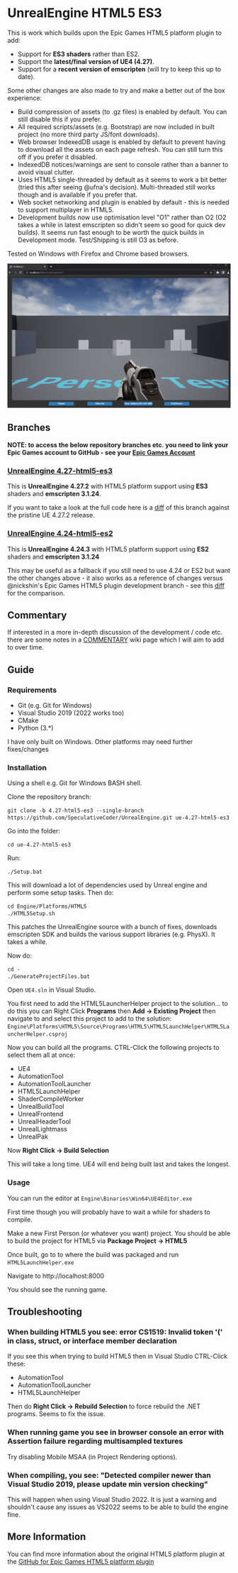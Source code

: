 # UnrealEngine HTML5 ES3

This is work which builds upon the Epic Games HTML5 platform plugin to add:
- Support for **ES3 shaders** rather than ES2.
- Support the **latest/final version of UE4 (4.27)**.
- Support for a **recent version of emscripten** (will try to keep this up to date).

Some other changes are also made to try and make a better out of the box experience:

- Build compression of assets (to .gz files) is enabled by default. You can still disable this if you prefer.
- All required scripts/assets (e.g. Bootstrap) are now included in built project (no more third party JS/font downloads).
- Web browser IndexedDB usage is enabled by default to prevent having to download all the assets on each page refresh. You can still turn this off if you prefer it disabled.
- IndexedDB notices/warnings are sent to console rather than a banner to avoid visual clutter.
- Uses HTML5 single-threaded by default as it seems to work a bit better (tried this after seeing @ufna's decision). Multi-threaded still works though and is available if you prefer that.
- Web socket networking and plugin is enabled by default - this is needed to support multiplayer in HTML5.
- Development builds now use optimisation level "O1" rather than O2 (O2 takes a while in latest emscripten so didn't seem so good for quick dev builds). It seems run fast enough to be worth the quick builds in Development mode. Test/Shipping is still O3 as before.

Tested on Windows with Firefox and Chrome based browsers.

<img src="Images/FirstPerson.PNG" style="width:600px"/>

## Branches

**NOTE: to access the below repository branches etc. you need to link your Epic Games account to GitHub - see your [Epic Games Account](https://www.epicgames.com/account/connected)**

### [UnrealEngine 4.27-html5-es3](https://github.com/SpeculativeCoder/UnrealEngine/tree/4.27-html5-es3)

This is **UnrealEngine 4.27.2** with HTML5 platform support using **ES3** shaders and **emscripten 3.1.24**.

If you want to take a look at the full code here is a [diff](https://github.com/EpicGames/UnrealEngine/compare/4.27.2-release...SpeculativeCoder:4.27-html5-es3) of this branch against the pristine UE 4.27.2 release.

### [UnrealEngine 4.24-html5-es2](https://github.com/SpeculativeCoder/UnrealEngine/tree/4.24-html5-es2)

This is **UnrealEngine 4.24.3** with HTML5 platform support using **ES2** shaders and **emscripten 3.1.24** 

This may be useful as a fallback if you still need to use 4.24 or ES2 but want the other changes above - it also works as a reference of changes versus @nickshin's Epic Games HTML5 plugin development branch - see this [diff](https://github.com/UnrealEngineHTML5/UnrealEngine/compare/4.24.3-html5-1.39.18...SpeculativeCoder:4.24-html5-es2) for the comparison.

## Commentary

If interested in a more in-depth discussion of the development / code etc. there are some notes in a [COMMENTARY](https://github.com/SpeculativeCoder/UnrealEngine/wiki/COMMENTARY) wiki page which I will aim to add to over time.

## Guide

### Requirements

- Git (e.g. Git for Windows)
- Visual Studio 2019 (2022 works too)
- CMake
- Python (3.*)

I have only built on Windows. Other platforms may need further fixes/changes

### Installation

Using a shell e.g. Git for Windows BASH shell.

Clone the repository branch:

    git clone -b 4.27-html5-es3 --single-branch https://github.com/SpeculativeCoder/UnrealEngine.git ue-4.27-html5-es3

Go into the folder:

    cd ue-4.27-html5-es3
    
Run:
    
    ./Setup.bat

This will download a lot of dependencies used by Unreal engine and perform some setup tasks. Then do:

    cd Engine/Platforms/HTML5
    ./HTML5Setup.sh

This patches the UnrealEngine source with a bunch of fixes, downloads emscripten SDK and builds the various support libraries (e.g. PhysX). It takes a while.

Now do:


    cd -
    ./GenerateProjectFiles.bat

Open ``UE4.sln`` in Visual Studio.

You first need to add the HTML5LauncherHelper project to the solution... to do this you can Right Click **Programs** then **Add -> Existing Project** then navigate to and select this project to add to the solution: ``Engine\Platforms\HTML5\Source\Programs\HTML5\HTML5LaunchHelper\HTML5LauncherHelper.csproj``

Now you can build all the programs. CTRL-Click the following projects to select them all at once:

- UE4
- AutomationTool
- AutomationToolLauncher
- HTML5LaunchHelper
- ShaderCompileWorker
- UnrealBuildTool
- UnrealFrontend
- UnrealHeaderTool
- UnrealLightmass
- UnrealPak

Now **Right Click -> Build Selection**

This will take a long time. UE4 will end being built last and takes the longest.

### Usage

You can run the editor at ``Engine\Binaries\Win64\UE4Editor.exe``

First time though you will probably have to wait a while for shaders to compile.

Make a new First Person (or whatever you want) project. You should be able to build the project for HTML5 via **Package Project -> HTML5**

Once built, go to to where the build was packaged and run ``HTML5LaunchHelper.exe``

Navigate to http://localhost:8000

You should see the running game.

## Troubleshooting

### When building HTML5 you see: **error CS1519: Invalid token '(' in class, struct, or interface member declaration**

If you see this when trying to build HTML5 then in Visual Studio CTRL-Click these:
- AutomationTool
- AutomationToolLauncher
- HTML5LaunchHelper

Then do **Right Click -> Rebuild Selection** to force rebuild the .NET programs. Seems to fix the issue.

### When running game you see in browser console an error with Assertion failure regarding multisampled textures

Try disabling Mobile MSAA (in Project Rendering options).

### When compiling, you see: "Detected compiler newer than Visual Studio 2019, please update min version checking"

This will happen when using Visual Studio 2022. It is just a warning and shouldn't cause any issues as VS2022 seems to be able to build the engine fine.

## More Information

You can find more information about the original HTML5 platform plugin at the [ GitHub for Epic Games HTML5 platform plugin](https://github.com/UnrealEngineHTML5/Documentation)